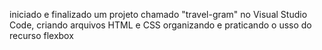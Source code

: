 iniciado e finalizado um projeto chamado "travel-gram" no Visual Studio Code, criando arquivos HTML e CSS organizando e praticando o usso do recurso flexbox 
